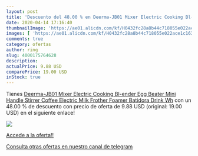 ```yaml
---
layout: post
title: 'Descuento del 48.00 % en Deerma-JB01 Mixer Electric Cooking Bl-en'
date: 2020-04-14 17:16:40
thumbnailImage: 'https://ae01.alicdn.com/kf/H0432fc28a8b44c718055e022ace1c163J/Deerma-JB01-Mixer-Electric-Cooking-Bl-ender-Egg-Beater-Mini-Handle-Stirrer-Coffee-Electric-Milk-Frother.jpg_350x350._SL200_.jpg'
images: [ 'https://ae01.alicdn.com/kf/H0432fc28a8b44c718055e022ace1c163J/Deerma-JB01-Mixer-Electric-Cooking-Bl-ender-Egg-Beater-Mini-Handle-Stirrer-Coffee-Electric-Milk-Frother.jpg_350x350._SL200_.jpg' ]
comments: true
category: ofertas
author: ring
slug: 4000175764628
description:
actualPrice: 9.88 USD
comparePrice: 19.00 USD
inStock: true
---
```


Tienes [Deerma-JB01 Mixer Electric Cooking Bl-ender Egg Beater Mini Handle Stirrer Coffee Electric Milk Frother Foamer Batidora Drink Wh](https://www.amazon.com/dp/4000175764628/?tag=redken08-20) con un 48.00 % de descuento con precio de oferta de 9.88 USD (original: 19.00 USD) en el siguiente enlace!

[![](https://ae01.alicdn.com/kf/H0432fc28a8b44c718055e022ace1c163J/Deerma-JB01-Mixer-Electric-Cooking-Bl-ender-Egg-Beater-Mini-Handle-Stirrer-Coffee-Electric-Milk-Frother.jpg_350x350._SL200_.jpg)](https://www.amazon.com/dp/4000175764628/?tag=redken08-20)

[Accede a la oferta!!](https://www.amazon.com/dp/4000175764628/?tag=redken08-20)

[Consulta otras ofertas en nuestro canal de telegram](https://t.me/s/ofertas25)
